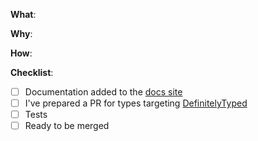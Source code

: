 <!--
Thanks for your interest in the project. Bugs filed and PRs submitted are appreciated!

Please make sure that you are familiar with and follow the Code of Conduct for
this project (found in the CODE_OF_CONDUCT.md file).

Also, please make sure you're familiar with and follow the instructions in the
contributing guidelines (found in the CONTRIBUTING.md file).

If you're new to contributing to open source projects, you might find this free
video course helpful: https://kcd.im/pull-request

Please fill out the information below to expedite the review and (hopefully)
merge of your pull request!
-->

<!-- What changes are being made? (What feature/bug is being fixed here?) -->

**What**:

<!-- Why are these changes necessary? -->

**Why**:

<!-- How were these changes implemented? -->

**How**:

<!-- Have you done all of these things?  -->

**Checklist**:

<!-- add "N/A" to the end of each line that's irrelevant to your changes -->

<!-- to check an item, place an "x" in the box like so: "- [x] Documentation" -->

- [ ] Documentation added to the [docs site][docs]
- [ ] I've prepared a PR for types targeting [DefinitelyTyped][types]
- [ ] Tests
- [ ] Ready to be merged

<!-- In your opinion, is this ready to be merged as soon as it's reviewed? -->

<!-- feel free to add additional comments -->

[docs]: https://github.com/testing-library/testing-library-docs
[types]:
  https://github.com/DefinitelyTyped/DefinitelyTyped/tree/master/types/testing-library__dom
